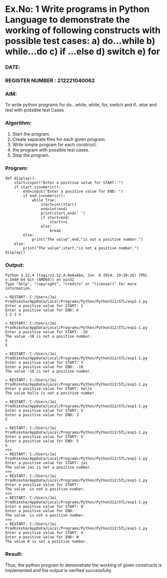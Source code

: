# Ex.No: 1 Write programs in Python Language to demonstrate the working of following constructs with possible test cases: a) do…while b) while…do c) if …else d) switch e) for 

### DATE:                                                                            
### REGISTER NUMBER : 212221040062

### AIM:  
To write python programs for do…while, while, for, switch and if…else and test with possible test 
Cases 

### Algorithm:
1. Start the program.
2. Create separate files for each given program.
3. Write simple program for each construct.
4.  the program with possible test cases.
5. Stop the program.
### Program:
```
def display(): 
    start=input("Enter a positive value for START: ")
    if start.isnumeric():
        end=input("Enter a positive value for END: ") 
        if end.isnumeric(): 
            while True: 
                start=int(start) 
                end=int(end) 
                print(start,end=' ') 
                if start<end: 
                    start+=1 
                else: 
                    break 
        else: 
            print("The value",end,"is not a positive number.")
    else: 
        print("The value",start,"is not a positive number.")
display()

```













### Output:
```
Python 3.12.4 (tags/v3.12.4:8e8a4ba, Jun  6 2024, 19:30:16) [MSC v.1940 64 bit (AMD64)] on win32
Type "help", "copyright", "credits" or "license()" for more information.

= RESTART: C:/Users/Jai Pradhiksha/AppData/Local/Programs/Python/Python312/STL/exp1-1.py
Enter a positive value for START: 1
Enter a positive value for END: 4
1 2 3 4 

= RESTART: C:/Users/Jai Pradhiksha/AppData/Local/Programs/Python/Python312/STL/exp1-1.py
Enter a positive value for START: -10
The value -10 is not a positive number.
5
5

= RESTART: C:/Users/Jai Pradhiksha/AppData/Local/Programs/Python/Python312/STL/exp1-1.py
Enter a positive value for START: 5
Enter a positive value for END: -10
The value -10 is not a positive number.

= RESTART: C:/Users/Jai Pradhiksha/AppData/Local/Programs/Python/Python312/STL/exp1-1.py
Enter a positive value for START: hello
The value hello is not a positive number.

= RESTART: C:/Users/Jai Pradhiksha/AppData/Local/Programs/Python/Python312/STL/exp1-1.py
Enter a positive value for START: 5
Enter a positive value for END: 3
5 

= RESTART: C:/Users/Jai Pradhiksha/AppData/Local/Programs/Python/Python312/STL/exp1-1.py
Enter a positive value for START: 5
Enter a positive value for END: 5
5 
>>> 
= RESTART: C:/Users/Jai Pradhiksha/AppData/Local/Programs/Python/Python312/STL/exp1-1.py
Enter a positive value for START: jai
The value jai is not a positive number.
>>> 
= RESTART: C:/Users/Jai Pradhiksha/AppData/Local/Programs/Python/Python312/STL/exp1-1.py
Enter a positive value for START: 
The value  is not a positive number.
>>> 
= RESTART: C:/Users/Jai Pradhiksha/AppData/Local/Programs/Python/Python312/STL/exp1-1.py
Enter a positive value for START: 0
Enter a positive value for END: 
The value  is not a positive number.
>>> 
= RESTART: C:/Users/Jai Pradhiksha/AppData/Local/Programs/Python/Python312/STL/exp1-1.py
Enter a positive value for START: 4
Enter a positive value for END: #
The value # is not a positive number.

```






### Result:
Thus, the python program to demonstrate the working of given constructs is implemented and the output is verified successfully.


